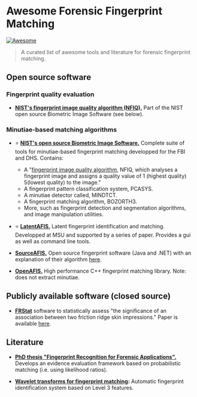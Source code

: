 # Awesome Forensic Fingerprint Matching

[![Awesome](https://cdn.rawgit.com/sindresorhus/awesome/d7305f38d29fed78fa85652e3a63e154dd8e8829/media/badge.svg)](https://github.com/sindresorhus/awesome)

> A curated list of awesome tools and literature for forensic fingerprint matching.

## Open source software

### Fingerprint quality evaluation

- **[NIST's fingerprint image quality algorithm (NFIQ).](https://www.nist.gov/publications/fingerprint-image-qualitiy)** Part of the NIST open source Biometric Image Software (see below).

### Minutiae-based matching algorithms

- :star: **[NIST's open source Biometric Image Software.](https://www.nist.gov/services-resources/software/nist-biometric-image-software-nbis)** Complete suite of tools for minutiae-based fingerprint matching developped for the FBI and DHS. Contains:
    - A "[fingerprint image quality algorithm](https://www.nist.gov/publications/fingerprint-image-qualitiy), NFIQ, which analyses a fingerprint image and assigns a quality value of 1 (highest quality) 5(lowest quality) to the image."
    - A fingerprint pattern classification system, PCASYS.
    - A minutiae detector called, MINDTCT.
    - A fingerprint matching algorithm, BOZORTH3.
    - More, such as fingerprint detection and segmentation algorithms, and image manipulation utilities.

- :star: **[LatentAFIS.](https://github.com/prip-lab/MSU-LatentAFIS)** Latent fingerprint identification and matching. Developped at MSU and supported by a series of paper. Provides a gui as well as command line tools.

- **[SourceAFIS.](https://sourceafis.machinezoo.com/)** Open source fingerprint software (Java and .NET) with an explanation of their algorithm [here](https://sourceafis.machinezoo.com/algorithm).

- **[OpenAFIS.](https://github.com/neilharan/openafis)** High performance C++ fingerprint matching library. Note: does not extract minutiae.

## Publicly available software (closed source)

- **[FRStat](http://www.forensicxpert.com/frstat/)** software to statistically assess "the significance of an association between two friction ridge skin impressions." Paper is available [here](https://www.sciencedirect.com/science/article/abs/pii/S0379073818301403).

## Literature

- **[PhD thesis "Fingerprint Recognition for Forensic Applications".](https://www.google.com/url?sa=t&rct=j&q=&esrc=s&source=web&cd=&ved=2ahUKEwiu3JiAzLrwAhWLGFkFHXzTDyEQFjABegQIAxAD&url=https%3A%2F%2Frepositorio.uam.es%2Fbitstream%2Fhandle%2F10486%2F667596%2Fkrishnamoorthy_ram_prasad.pdf%3Fsequence%3D1&usg=AOvVaw2uTAW9HZQQLWMolvry98_t)** Develops an evidence evaluation framework based on probabilistic matching (i.e. using likelihood ratios).

- **[Wavelet transforms for fingerprint matching](https://aip.scitation.org/doi/pdf/10.1063/1.3526205):** Automatic fingerprint identification system based on Level 3 features.

